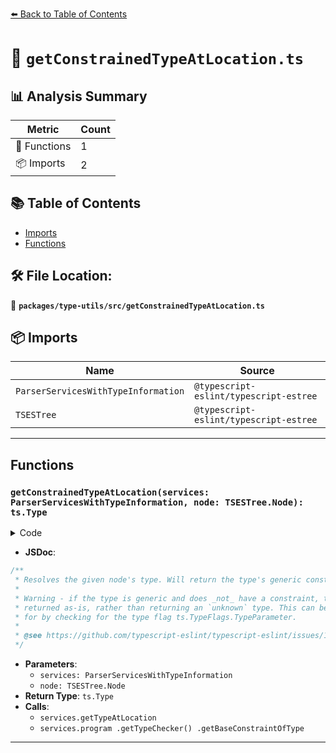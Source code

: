 [⬅️ Back to Table of Contents](../../../index.md)

# 📄 `getConstrainedTypeAtLocation.ts`

## 📊 Analysis Summary

| Metric | Count |
|--------|-------|
| 🔧 Functions | 1 |
| 📦 Imports | 2 |

## 📚 Table of Contents

- [Imports](#imports)
- [Functions](#functions)

## 🛠️ File Location:
📂 **`packages/type-utils/src/getConstrainedTypeAtLocation.ts`**

## 📦 Imports

| Name | Source |
|------|--------|
| `ParserServicesWithTypeInformation` | `@typescript-eslint/typescript-estree` |
| `TSESTree` | `@typescript-eslint/typescript-estree` |


---

## Functions

### `getConstrainedTypeAtLocation(services: ParserServicesWithTypeInformation, node: TSESTree.Node): ts.Type`

<details><summary>Code</summary>

```ts
export function getConstrainedTypeAtLocation(
  services: ParserServicesWithTypeInformation,
  node: TSESTree.Node,
): ts.Type {
  const nodeType = services.getTypeAtLocation(node);
  const constrained = services.program
    .getTypeChecker()
    .getBaseConstraintOfType(nodeType);

  return constrained ?? nodeType;
}
```
</details>

- **JSDoc**:
```ts
/**
 * Resolves the given node's type. Will return the type's generic constraint, if it has one.
 *
 * Warning - if the type is generic and does _not_ have a constraint, the type will be
 * returned as-is, rather than returning an `unknown` type. This can be checked
 * for by checking for the type flag ts.TypeFlags.TypeParameter.
 *
 * @see https://github.com/typescript-eslint/typescript-eslint/issues/10438
 */
```

- **Parameters**:
  - `services: ParserServicesWithTypeInformation`
  - `node: TSESTree.Node`
- **Return Type**: `ts.Type`
- **Calls**:
  - `services.getTypeAtLocation`
  - `services.program
    .getTypeChecker()
    .getBaseConstraintOfType`

---